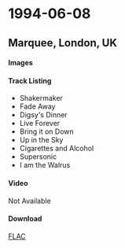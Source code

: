 # 1994-06-08 #
## Marquee, London, UK ##

#### Images ####
#### Track Listing ####
 - Shakermaker
 - Fade Away
 - Digsy's Dinner
 - Live Forever
 - Bring it on Down
 - Up in the Sky
 - Cigarettes and Alcohol
 - Supersonic
 - I am the Walrus
#### Video ####
Not Available
#### Download ####
[FLAC](http://google.com)